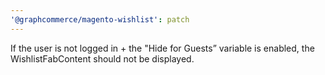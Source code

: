 ```yaml
---
'@graphcommerce/magento-wishlist': patch
---
```


If the user is not logged in + the "Hide for Guests” variable is enabled, the WishlistFabContent should not be displayed.
